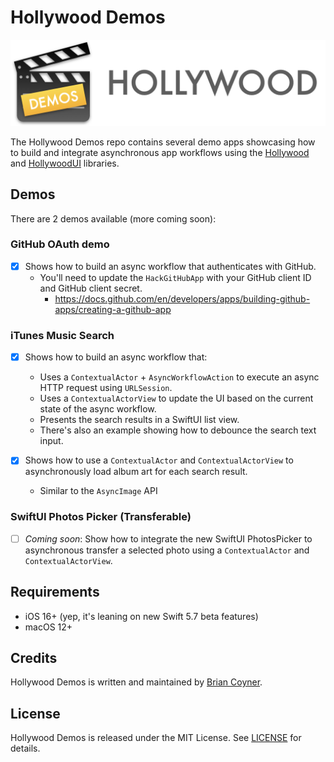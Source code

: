 # Hollywood Demos

![Header](Hollywood-Demos-Header.png)

The Hollywood Demos repo contains several demo apps showcasing how to build and integrate asynchronous app workflows
using the [Hollywood](https://github.com/briancoyner/hollywood) and [HollywoodUI](https://github.com/briancoyner/hollywood) libraries.  

## Demos
There are 2 demos available (more coming soon):

### GitHub OAuth demo
- [X] Shows how to build an async workflow that authenticates with GitHub. 
  - You'll need to update the `HackGitHubApp` with your GitHub client ID and GitHub client secret. 
    - https://docs.github.com/en/developers/apps/building-github-apps/creating-a-github-app 
  
### iTunes Music Search
- [X] Shows how to build an async workflow that:
  - Uses a `ContextualActor` + `AsyncWorkflowAction` to execute an async HTTP request using `URLSession`.
  - Uses a `ContextualActorView` to update the UI based on the current state of the async workflow.  
  - Presents the search results in a SwiftUI list view.
  - There's also an example showing how to debounce the search text input. 

- [X] Shows how to use a `ContextualActor` and `ContextualActorView` to asynchronously load album art for each search result.
  - Similar to the `AsyncImage` API
  
### SwiftUI Photos Picker (Transferable)
- [ ] _Coming soon_: Show how to integrate the new SwiftUI PhotosPicker to asynchronous transfer a selected photo using a `ContextualActor` and `ContextualActorView`. 

## Requirements
- iOS 16+ (yep, it's leaning on new Swift 5.7 beta features)
- macOS 12+


## Credits

Hollywood Demos is written and maintained by [Brian Coyner](https://briancoyner.github.io).

## License

Hollywood Demos is released under the MIT License.
See [LICENSE](https://github.com/briancoyner/hollywood-demos/blob/master/LICENSE) for details.
